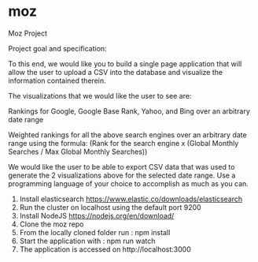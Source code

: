 # moz
Moz Project

Project goal and specification:

To this end, we would like you to build a single page application that will allow the user to upload a CSV into the database and visualize the information contained therein.

The visualizations that we would like the user to see are:

Rankings for Google, Google Base Rank, Yahoo, and Bing over an arbitrary date range

Weighted rankings for all the above search engines over an arbitrary date range using the formula: (Rank for the search engine x (Global Monthly Searches / Max Global Monthly Searches))

We would like the user to be able to export CSV data that was used to generate the 2 visualizations above for the selected date range. Use a programming language of your choice to accomplish as much as you can.

1. Install elasticsearch https://www.elastic.co/downloads/elasticsearch
2. Run the cluster on localhost using the default port 9200
3. Install NodeJS https://nodejs.org/en/download/
4. Clone the moz repo
5. From the locally cloned folder run : npm install
6. Start the application with : npm run watch
7. The application is accessed on http://localhost:3000
